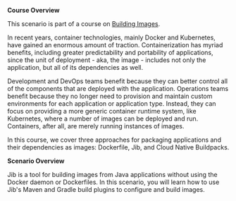 **Course Overview**

This scenario is part of a course on [Building Images](https://www.katacoda.com/ciberkleid/courses/building-images).

In recent years, container technologies, mainly Docker and Kubernetes, have gained an enormous amount of traction. 
Containerization has myriad benefits, including greater predictability and portability of applications, since the unit of deployment - aka, the image - includes not only the application, but all of its dependencies as well. 

Development and DevOps teams benefit because they can better control all of the components that are deployed with the application.
Operations teams benefit because they no longer need to provision and maintain custom environments for each application or application type. 
Instead, they can focus on providing a more generic container runtime system, like Kubernetes, where a number of images can be deployed and run. 
Containers, after all, are merely running instances of images.

In this course, we cover three approaches for packaging applications and their dependencies as images: Dockerfile, Jib, and Cloud Native Buildpacks.

**Scenario Overview**

Jib is a tool for building images from Java applications without using the Docker daemon or Dockerfiles. 
In this scenario, you will learn how to use Jib's Maven and Gradle build plugins to configure and build images.
